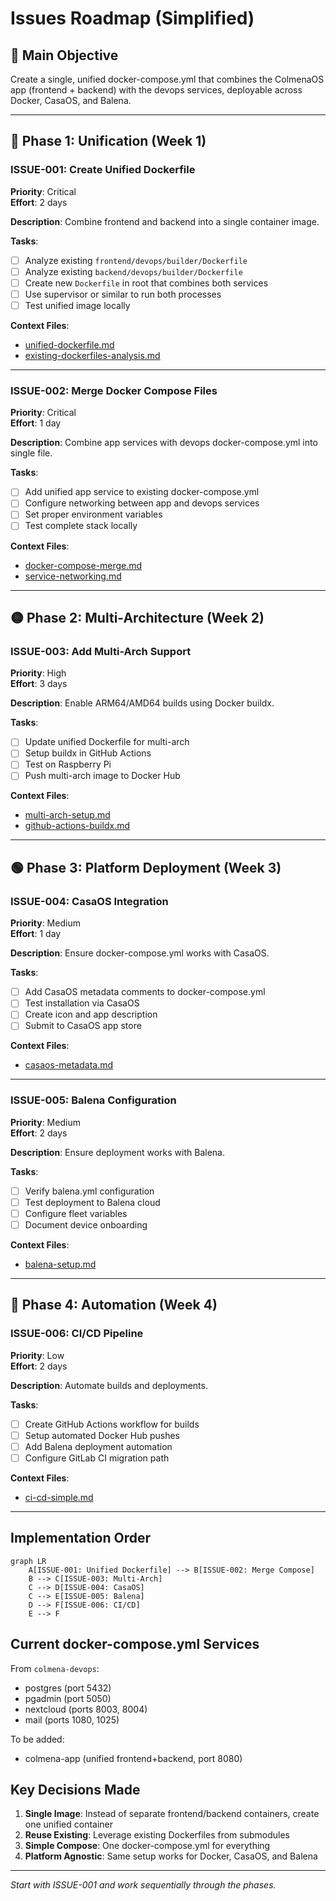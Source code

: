 # Issues Roadmap (Simplified)

## 🎯 Main Objective
Create a single, unified docker-compose.yml that combines the ColmenaOS app (frontend + backend) with the devops services, deployable across Docker, CasaOS, and Balena.

---

## 🔴 Phase 1: Unification (Week 1)

### ISSUE-001: Create Unified Dockerfile
**Priority**: Critical  
**Effort**: 2 days  

**Description**: Combine frontend and backend into a single container image.

**Tasks**:
- [ ] Analyze existing `frontend/devops/builder/Dockerfile`
- [ ] Analyze existing `backend/devops/builder/Dockerfile`  
- [ ] Create new `Dockerfile` in root that combines both services
- [ ] Use supervisor or similar to run both processes
- [ ] Test unified image locally

**Context Files**:
- [unified-dockerfile.md](./context/unified-dockerfile.md)
- [existing-dockerfiles-analysis.md](./context/existing-dockerfiles-analysis.md)

---

### ISSUE-002: Merge Docker Compose Files
**Priority**: Critical  
**Effort**: 1 day

**Description**: Combine app services with devops docker-compose.yml into single file.

**Tasks**:
- [ ] Add unified app service to existing docker-compose.yml
- [ ] Configure networking between app and devops services
- [ ] Set proper environment variables
- [ ] Test complete stack locally

**Context Files**:
- [docker-compose-merge.md](./context/docker-compose-merge.md)
- [service-networking.md](./context/service-networking.md)

---

## 🟡 Phase 2: Multi-Architecture (Week 2)

### ISSUE-003: Add Multi-Arch Support
**Priority**: High  
**Effort**: 3 days

**Description**: Enable ARM64/AMD64 builds using Docker buildx.

**Tasks**:
- [ ] Update unified Dockerfile for multi-arch
- [ ] Setup buildx in GitHub Actions
- [ ] Test on Raspberry Pi
- [ ] Push multi-arch image to Docker Hub

**Context Files**:
- [multi-arch-setup.md](./context/multi-arch-setup.md)
- [github-actions-buildx.md](./context/github-actions-buildx.md)

---

## 🟢 Phase 3: Platform Deployment (Week 3)

### ISSUE-004: CasaOS Integration
**Priority**: Medium  
**Effort**: 1 day

**Description**: Ensure docker-compose.yml works with CasaOS.

**Tasks**:
- [ ] Add CasaOS metadata comments to docker-compose.yml
- [ ] Test installation via CasaOS
- [ ] Create icon and app description
- [ ] Submit to CasaOS app store

**Context Files**:
- [casaos-metadata.md](./context/casaos-metadata.md)

---

### ISSUE-005: Balena Configuration  
**Priority**: Medium  
**Effort**: 2 days

**Description**: Ensure deployment works with Balena.

**Tasks**:
- [ ] Verify balena.yml configuration
- [ ] Test deployment to Balena cloud
- [ ] Configure fleet variables
- [ ] Document device onboarding

**Context Files**:
- [balena-setup.md](./context/balena-setup.md)

---

## 🔵 Phase 4: Automation (Week 4)

### ISSUE-006: CI/CD Pipeline
**Priority**: Low  
**Effort**: 2 days

**Description**: Automate builds and deployments.

**Tasks**:
- [ ] Create GitHub Actions workflow for builds
- [ ] Setup automated Docker Hub pushes
- [ ] Add Balena deployment automation
- [ ] Configure GitLab CI migration path

**Context Files**:
- [ci-cd-simple.md](./context/ci-cd-simple.md)

---

## Implementation Order

```mermaid
graph LR
    A[ISSUE-001: Unified Dockerfile] --> B[ISSUE-002: Merge Compose]
    B --> C[ISSUE-003: Multi-Arch]
    C --> D[ISSUE-004: CasaOS]
    C --> E[ISSUE-005: Balena]
    D --> F[ISSUE-006: CI/CD]
    E --> F
```

## Current docker-compose.yml Services

From `colmena-devops`:
- postgres (port 5432)
- pgadmin (port 5050)  
- nextcloud (ports 8003, 8004)
- mail (ports 1080, 1025)

To be added:
- colmena-app (unified frontend+backend, port 8080)

## Key Decisions Made

1. **Single Image**: Instead of separate frontend/backend containers, create one unified container
2. **Reuse Existing**: Leverage existing Dockerfiles from submodules
3. **Simple Compose**: One docker-compose.yml for everything
4. **Platform Agnostic**: Same setup works for Docker, CasaOS, and Balena

---
*Start with ISSUE-001 and work sequentially through the phases.*
